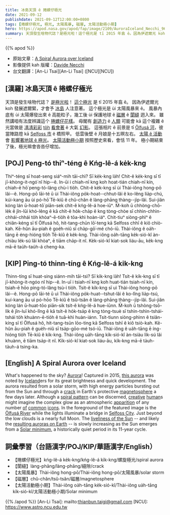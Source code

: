 ```yaml
---
title: 冰島天頂 ê 捲螺仔極光
date: 2021-09-12
publishdate: 2021-09-12T12:00:00+0800
tags: [捲螺仔極光, 極光, 太陽風暴, 磁層, 太陽活動極小期]
hero: https://apod.nasa.gov/apod/fap/image/2109/AuroraIceland_Necchi_960.jpg
summary: 天頂發生啥物代誌？是極光啦！這个極光是 tī 2015 年翕 ê。因為伊遮爾光 koh 發展遮爾緊，才會予冰島人注意著。
---
```


{{% apod %}}

- 原始文章：[A Spiral Aurora over Iceland](https://apod.nasa.gov/apod/ap210912.html)
- 影像提供 kah 版權：[Davide Necchi](https://www.davnec.eu/a-proposito-del-necchi/)
- 台文翻譯：[An-Li Tsai][An-Li Tsai] ([NCU][NCU])

## [漢羅] 冰島天頂 ê 捲螺仔極光
天頂是發生啥物代誌？
[是極光啦][Aurora]！
[這个極光][this aurora] 是 tī 2015 年翕 ê。
因為伊遮爾光 koh 發展遮爾緊，才會予 [冰島][Iceland] 人注意著。
這个極光是 ùi 太陽風暴來 ê。
風暴內底有 ùi 太陽爆發出來 ê 高能粒子，幾工後 ùi 保護地球 ê [磁層][magnetosphere] ê [閬縫][crack] 迵入來。
雖然講咱有法度辨識這个 [捲螺仔花樣][spiral pattern]。
毋閣有 [創造力][creative] ê [人類][human] 可能會 kā 這个複雜 ê 光當做是 [凊凊彩彩][common] [to̍h][of] [看會著][icons] ê 大氣 [幻影][apparition]。
這張相片 ê 前景是 tī [Ölfusá 河][Ölfusá River]，彼當陣路燈 kā [Selfoss 市][Selfoss City] ê 橋照甲。
低雲後壁 ê 月娘是十五暝左右。
[太陽 ê 活動][liveliness of the Sun] 會 [影響著地球 ê 極光][resulting auroras on Earth]。
[太陽活動極小期][Solar minimum] 按照歷史來看，會恬 11 年。
極小期結束了後，極光嘛會沓沓仔增加。

## [POJ] Peng-tó thiⁿ-téng ê Kńg-lê-á ke̍k-kng
Thiⁿ-téng sī hoat-seng siáⁿ-mih tāi-chì?
Sī ke̍k-kng la̍h!
Chit-ê ke̍k-kng sī tī jī-khòng-it-ngó͘ nî hip--ê.
In-ūi i chiah-nī kng koh hoat-tián chiah-nī kín, chiah-ē hō͘ peng-tó-lâng chù-ì tio̍h.
Chit-ê ke̍k-kng sī ùi Thài-iông hong-pō lâi--ê.
Hong-pō lāi-té ū ùi Thài-iông po̍k-hoat--chhut-lâi ê ko-lêng lia̍p-chú, kúi-kang āu ùi pó-hō͘ Tē-kiû ê chû-chân ê làng-phāng thàng--ji̍p-lâi.
Sui-jiân kóng lán ū-hoat-tō͘ piān-sek chit-ê kńg-lê-á hoe-iūⁿ.
M̄-koh ū chhòng-chō-le̍k ê jîn-lūi khó-lêng ē kā chi̍t-ê ho̍k-cha̍p ê kng tòng-chòe sī chhìn-chhìn-chhái-chhái to̍h khòaⁿ-ē-tio̍h ê tōa-khì hoàn-iáⁿ.
Chit-tiuⁿ siòng-phìⁿ ê chiân-kéng sī tī Ölfusá hô, hit-tang-chūn lō͘-teng kā Selfoss chhī ê kiô chiò-kah.
Kē-hûn āu-piah ê goe̍h-niû sī cha̍p-gō͘-mé chó-iū.
Thài-iông ê oa̍h-tāng ē éng-hióng tio̍h Tē-kiû ê ke̍k-kng.
Thài-iông oa̍h-tāng ke̍k-sió-kî àn-chiàu le̍k-sú lâi khòaⁿ, ē tiām cha̍p-it nî.
Ke̍k-sió-kî kiat-sok liáu-āu, ke̍k-kng mā-ē tau̍h-tau̍h-á cheng-ka.

## [KIP] Ping-tó thinn-tíng ê Kńg-lê-á ki̍k-kng
Thinn-tíng sī huat-sing siánn-mih tāi-tsì?
Sī ki̍k-kng la̍h!
Tsit-ê ki̍k-kng sī tī jī-khòng-it-ngóo nî hip--ê.
In-uī i tsiah-nī kng koh huat-tián tsiah-nī kín, tsiah-ē hōo ping-tó-lâng tsù-ì tio̍h.
Tsit-ê ki̍k-kng sī uì Thài-iông hong-pō lâi--ê.
Hong-pō lāi-té ū uì Thài-iông po̍k-huat--tshut-lâi ê ko-lîng lia̍p-tsú, kuí-kang āu uì pó-hōo Tē-kiû ê tsû-tsân ê làng-phāng thàng--ji̍p-lâi.
Sui-jiân kóng lán ū-huat-tōo piān-sik tsit-ê kńg-lê-á hue-iūnn.
M̄-koh ū tshòng-tsō-li̍k ê jîn-luī khó-lîng ē kā tsi̍t-ê ho̍k-tsa̍p ê kng tòng-tsuè sī tshìn-tshìn-tshái-tshái to̍h khuànn-ē-tio̍h ê tuā-khì huàn-iánn.
Tsit-tiunn siòng-phìnn ê tsiân-kíng sī tī Ölfusá hô, hit-tang-tsūn lōo-ting kā Selfoss tshī ê kiô tsiò-kah.
Kē-hûn āu-piah ê gue̍h-niû sī tsa̍p-gōo-mé tsó-iū.
Thài-iông ê ua̍h-tāng ē íng-hióng tio̍h Tē-kiû ê ki̍k-kng.
Thài-iông ua̍h-tāng ki̍k-sió-kî àn-tsiàu li̍k-sú lâi khuànn, ē tiām tsa̍p-it nî.
Ki̍k-sió-kî kiat-sok liáu-āu, ki̍k-kng mā-ē ta̍uh-ta̍uh-á tsing-ka.


## [English] A Spiral Aurora over Iceland
What's happened to the sky?
[Aurora][Aurora]!
Captured in 2015, [this aurora][this aurora] was noted by [Iceland][Iceland]ers for its great brightness and quick development.
The aurora resulted from a solar storm, with high energy particles bursting out from the Sun and through a [crack][crack] in Earth's protective [magnetosphere][magnetosphere] a few days later.
Although a [spiral pattern][spiral pattern] can be discerned, [creative][creative] [human][human]s might imagine the complex glow as an atmospheric [apparition][apparition] of any number [of][of] [common][common] [icons][icons].
In the foreground of the featured image is the [Ölfusá River][Ölfusá River] while the lights illuminate a bridge in [Selfoss City][Selfoss City].
Just beyond the low clouds is a nearly full Moon.
The [liveliness of the Sun][liveliness of the Sun] -- and likely the [resulting auroras on Earth][resulting auroras on Earth] -- is slowly increasing as the Sun emerges from a [Solar minimum][Solar minimum], a historically quiet period in its 11-year cycle.

## 詞彙學習（台語漢字/POJ/KIP/華語漢字/English）
- 【捲螺仔極光】kńg-lê-á ke̍k-kng/kńg-lê-á ki̍k-kng/螺旋極光/spiral aurora
- 【閬縫】làng-phāng/làng-phāng/縫隙/crack
- 【太陽風暴】Thài-iông hong-pō/Thài-iông hong-pō/太陽風暴/solar storm
- 【磁層】chû-chân/tsû-tsân/磁層/magnetosphere
- 【太陽活動極小期】Thài-iông oa̍h-tāng ke̍k-sió-kî/Thài-iông ua̍h-tāng ki̍k-sió-kî/太陽活動極小期/Solar minimum

{{% /apod %}}
[An-Li Tsai]: mailto:thianbun.taigi@gmail.com
[NCU]: https://www.astro.ncu.edu.tw

[Aurora]:http://www.nasa.gov/mission_pages/sunearth/news/gallery/aurora-index.html
[this aurora]:https://www.davnec.eu/a-spiral-aurora-over-iceland/
[Iceland]:https://en.wikipedia.org/wiki/Iceland
[crack]:http://science.nasa.gov/science-news/science-at-nasa/2003/03dec_magneticcracks/
[magnetosphere]:http://science.nasa.gov/heliophysics/focus-areas/magnetosphere-ionosphere/
[spiral pattern]:https://mathshistory.st-andrews.ac.uk/Curves/Hyperbolic/curvesapplet/
[creative]:https://www.aaha.org/contentassets/f14651384f2f4f2a8def2d3595524fee/imageodxx9.png
[human]:https://apod.nasa.gov/apod/ap190818.html
[apparition]:https://en.wikipedia.org/wiki/Pareidolia
[of]:https://apod.nasa.gov/apod/ap140429.html
[common]:https://apod.nasa.gov/apod/ap120124.html
[icons]:https://apod.nasa.gov/apod/ap121003.html
[Ölfusá River]:https://www.youtube.com/watch?v=Yvz6Tzm9Vds
[Selfoss City]:https://www.youtube.com/watch?v=y00StWk1p2g
[liveliness of the Sun]:https://apod.nasa.gov/apod/ap141022.html
[resulting auroras on Earth]:https://apod.nasa.gov/apod/ap201109.html
[Solar minimum]:https://en.wikipedia.org/wiki/Solar_minimum
